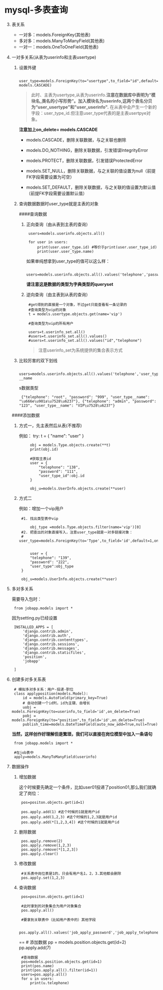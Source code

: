 # mysql-多表查询
3. 表关系



	* 一对多：models.ForeignKey(其他表)
	* 多对多：models.ManyToManyField(其他表)
	* 一对一：models.OneToOneField(其他表)

		
	
1. 一对多关系(从表为userinfo和主表usertype)

	1. 设置外键

			    user_type=models.ForeignKey(to="usertype",to_field="id",default=1,on_delete= models.CASCADE)
			    
		>此时、主表为usertype,从表为userinfo.**注意在数据库中表明为“模块名_类名的小写形势”。加入模块名为userinfo,这两个表名分贝为“user_usertype”和"user_userinfo".**
		>在从表中会产生一个新的字段：user\_type_id.但注意user\_type代表的是主表usertpye对象。
	
		**注意加上on_delete= models.CASCADE**
		
		- models.CASCADE，删除关联数据，与之关联也删除
	   
	   - models.DO_NOTHING，删除关联数据，引发错误IntegrityError
	   
	   - models.PROTECT，删除关联数据，引发错误ProtectedError
	   
	   - models.SET_NULL，删除关联数据，与之关联的值设置为null（前提FK字段需要设置为可空）
	   
	   - models.SET_DEFAULT，删除关联数据，与之关联的值设置为默认值（前提FK字段需要设置默认值）


	2. 查询数据数据时user_type就是主表的对象
		
		####查询数据
		1. 正向查询（由从表到主表的查询）

				users=models.userinfo.objects.all()
	
			    for user in users:
			        print(user.user_type.id) #等价于print(user.user_type_id)
			        print(user.user_type.name)
		        
			如果单纯想拿到user_type的值可以这么样：
					
				users=models.userinfo.objects.all().values('telephone','password','user_type')
		
			**请注意这是数据的类型为字典类型的queryset**
		
		2. 逆向查询（由主表到从表的查询）
		 
				#get得到的直接是一个对象，不过get只能查看有一条记录的
				#查询类型为vip的对象
				t = models.usertype.objects.get(name='vip')
				
				#查询类型为vip的所有用户
				
				users=t.userinfo_set.all()
				#users=t.userinfo_set.all().values()
				#users=t.userinfo_set.all().values("id","telephone")
				
			>注意userinfo_set为系统提供的集合表示方式
				
				
	3. 比较厉害的双下划线

			users=models.userinfo.objects.all().values('telephone','user_type__name')# __name
			
		s数据类型
		
			{"telephone": "root", "password": "999", "user_type__name": "\u666e\u901a\u7528\u6237"}, {"telephone": "admin", "password": "123", "user_type__name": "VIP\u7528\u6237"}
	
	####添加数据
	
	1. 方式一，先主表然后从表(不推荐)

		例如：
			try:
	            t = {
	                "name": "user"
	            }
	
	
	            obj = models.Type.objects.create(**t)
	            print(obj.id)
	            
	            #获取主表id
	            user = {
	                "telephone": "138",
	                "password": "111",
	                "user_type_id":obj.id
	            }
	
	            obj_u=models.UserInfo.objects.create(**user)
	2. 方式二

		例如：增加一个vip用户
		
			#1. 找出类型表中vip
			
				obj_type =models.Type.objects.filter(name='vip')[0]
			#2. 把查出的对象直接写入，注意user_type就是一对多链接对象： 
			# user_type=models.ForeignKey(to='Type',to_field='id',default=1,on_delete=models.CASCADE)

			
				user = {
                "telephone": "139",
                "password": "222",
                "user_type":obj_type
            }

            obj_u=models.UserInfo.objects.create(**user)

1. 多对多关系

	需要导入包时：
		
		from jobapp.models import *
	
	因为setting.py已经设置
	
		INSTALLED_APPS = [
		    'django.contrib.admin',
		    'django.contrib.auth',
		    'django.contrib.contenttypes',
		    'django.contrib.sessions',
		    'django.contrib.messages',
		    'django.contrib.staticfiles',
		    'position',
		    'jobapp'
		
		]
		
	
2. 创建多对多关系表

		
		# 模拟多对多关系：用户-投递-职位
		class applyposition(models.Model):
		    id = models.AutoField(primary_key=True)
		    # 自动创建一个id列，id为主键、自增长
		    uobj = models.ForeignKey(to=userinfo,to_field='id',on_delete=True)
		    pobj = models.ForeignKey(to="position",to_field='id',on_delete=True)
		    publish_time=models.DateTimeField(auto_now_add=True,null=True)
		    
	**当然，这样创作好理解但是繁琐，我们可以直接在岗位模型中加入一条语句**
	
		from jobapp.models import *
		
		#在job表中
		apply=models.ManyToManyField(userinfo)
		
3. 数据操作

	1. 增加数据

		这个时候要先确定一个条件，比如user01投递了position01,那么我们就确定了岗位：
			
			pos=positon.objects.get(id=1)
			
			pos.apply.add(1) #这个时候的1就是用户id
			pos.apply.add(1,2,3) #这个时候的1,2,3就是用户id
			pos.apply.add(*[1,2,3,4]) #这个时候的1就是用户id
			
	2. 删除数据

			pos.apply.remove(2)
			pos.apply.remove(1,2,3)	
			pos.apply.remove(*[1,2,3])	
			pos.apply.clear()
			
	3. 修改数据
			
			#关系表中岗位表是1的，只会有用户名1，2，3.其他都会删除
			pos.apply.set(1,2,3)
			
	3. 查询数据
			
			pos=positon.objects.get(id=1)
			
			#此时拿到的对象集合为用户对象集合
			pos.apply.all()
			
			#要拿到关联表中（比如用户表中的）其他字段
			
			pos.apply.all().values('job_apply_password','job_apply_telephone')
			
		==
			# 添加数据
		    pp = models.position.objects.get(id=2)
		    pp.apply.add(7)
		    
		    #查询数据
		    pos=models.position.objects.get(id=1)
		    print(pos.name)
		    print(pos.apply.all().filter(id=1))
		    users=pos.apply.all()
		    for u in users:
		        print(u.telephone)	
	
			